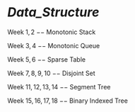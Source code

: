 # _**Data_Structure**_

$\text{Week}$ $1,2$ $--$ $\text{Monotonic Stack}$

$\text{Week}$ $3,4$ $--$ $\text{Monotonic Queue}$

$\text{Week}$ $5,6$ $--$ $\text{Sparse Table}$

$\text{Week}$ $7,8,9,10$ $--$ $\text{Disjoint Set}$

$\text{Week}$ $11,12,13,14$ $--$ $\text{Segment Tree}$

$\text{Week}$ $15,16,17,18$ $--$ $\text{Binary Indexed Tree}$
